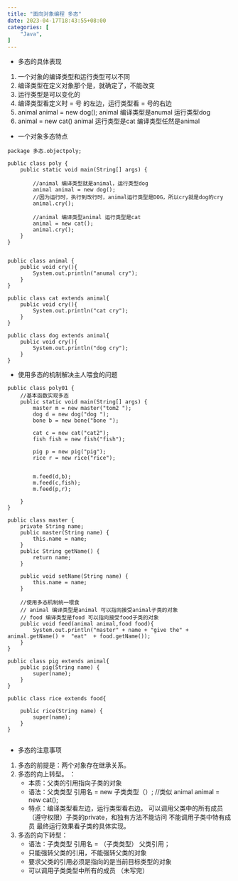 ```yaml
---
title: "面向对象编程 多态"
date: 2023-04-17T18:43:55+08:00
categories: [
    "Java",
]
---
```

* 多态的具体表现
1. 一个对象的编译类型和运行类型可以不同
2. 编译类型在定义对象那个是，就确定了，不能改变
3. 运行类型是可以变化的
4. 编译类型看定义时 = 号 的左边，运行类型看 = 号的右边
5. animal animal = new dog(); animal 编译类型是anumal 运行类型dog
6. animal = new cat() animal 运行类型是cat 编译类型任然是animal
* 一个对象多态特点
```
package 多态.objectpoly;

public class poly {
    public static void main(String[] args) {

        //animal 编译类型就是animal，运行类型dog
        animal animal = new dog();
        //因为运行时，执行到改行时，animal运行类型是DOG，所以cry就是dog的cry
        animal.cry();

        //animal 编译类型animal 运行类型是cat
        animal = new cat();
        animal.cry();
    }
}


public class animal {
    public void cry(){
        System.out.println("anumal cry");
    }
}

public class cat extends animal{
    public void cry(){
        System.out.println("cat cry");
    }
}

public class dog extends animal{
    public void cry(){
        System.out.println("dog cry");
    }
}
```
* 使用多态的机制解决主人喂食的问题
```
public class poly01 {
    //基本函数实现多态
    public static void main(String[] args) {
        master m = new master("tom2 ");
        dog d = new dog("dog ");
        bone b = new bone("bone ");

        cat c = new cat("cat2");
        fish fish = new fish("fish");

        pig p = new pig("pig");
        rice r = new rice("rice");


        m.feed(d,b);
        m.feed(c,fish);
        m.feed(p,r);

    }
}

public class master {
    private String name;
    public master(String name) {
        this.name = name;
    }
    public String getName() {
        return name;
    }

    public void setName(String name) {
        this.name = name;
    }

    //使用多态机制统一喂食
    // animal 编译类型是animal 可以指向接受animal子类的对象
    // food 编译类型是food 可以指向接受food子类的对象
    public void feed(animal animal,food food){
        System.out.println("master" + name + "give the" + animal.getName() +  "eat"  + food.getName());
    }
}

public class pig extends animal{
    public pig(String name) {
        super(name);
    }
}

public class rice extends food{

    public rice(String name) {
        super(name);
    }
}


```

* 多态的注意事项
1. 多态的前提是：两个对象存在继承关系。
2. 多态的向上转型。 ：
    - 本质：父类的引用指向子类的对象
    - 语法：父类类型 引用名 = new 子类类型（）; //类似  animal animal = new cat();
    - 特点：编译类型看左边，运行类型看右边。
    可以调用父类中的所有成员（遵守权限）子类的private，和独有方法不能访问 
    不能调用子类中特有成员
    最终运行效果看子类的具体实现。
3. 多态的向下转型：
    - 语法：子类类型 引用名 = （子类类型） 父类引用；
    - 只能强转父类的引用，不能强转父类的对象
    - 要求父类的引用必须是指向的是当前目标类型的对象
    - 可以调用子类类型中所有的成员
    （未写完）
